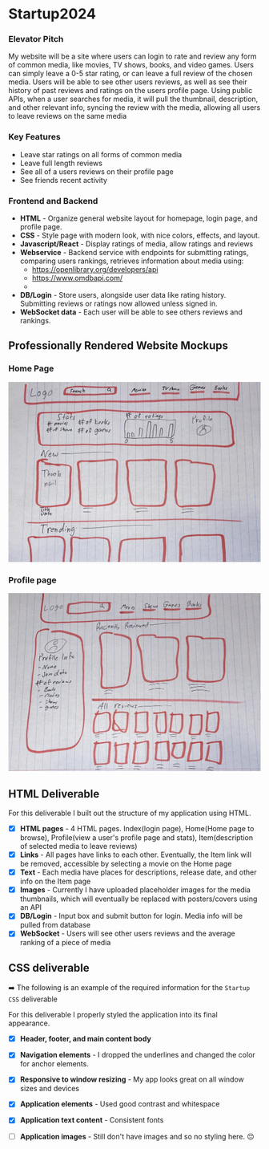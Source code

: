 # Startup2024


### Elevator Pitch
My website will be a site where users can login to rate and review any form of common media, like movies, TV shows, books, and video games. Users can simply leave a 0-5 star rating, or can leave a full review of the chosen media. Users will be able to see other users reviews, as well as see their history of past reviews and ratings on the users profile page. Using public APIs, when a user searches for media, it will pull the thumbnail, description, and other relevant info, syncing the review with the media, allowing all users to leave reviews on the same media


### Key Features
- Leave star ratings on all forms of common media
- Leave full length reviews
- See all of a users reviews on their profile page
- See friends recent activity


### Frontend and Backend
- **HTML** - Organize general website layout for homepage, login page, and profile page.
- **CSS** - Style page with modern look, with nice colors, effects, and layout.
- **Javascript/React** - Display ratings of media, allow ratings and reviews
- **Webservice** - Backend service with endpoints for submitting ratings, comparing users rankings, retrieves information about media using:
  - https://openlibrary.org/developers/api
  - https://www.omdbapi.com/
  - 
- **DB/Login** - Store users, alongside user data like rating history. Submitting reviews or ratings now allowed unless signed in.
- **WebSocket data** - Each user will be able to see others reviews and rankings.

## Professionally Rendered Website Mockups

### Home Page
![Home Page](https://github.com/ridapr/Startup2024/blob/main/Images/Home_Page.jpg)

### Profile page
![Profile Page](https://github.com/ridapr/Startup2024/blob/main/Images/Profile_Page.jpg)

## HTML Deliverable

For this deliverable I built out the structure of my application using HTML.

- [x] **HTML pages** - 4 HTML pages. Index(login page), Home(Home page to browse), Profile(view a user's profile page and stats), Item(description of selected media to leave reviews)
- [x] **Links** - All pages have links to each other. Eventually, the Item link will be removed, accessible by selecting a movie on the Home page
- [x] **Text** - Each media have places for descriptions, release date, and other info on the Item page
- [x] **Images** - Currently I have uploaded placeholder images for the media thumbnails, which will eventually be replaced with posters/covers using an API
- [x] **DB/Login** - Input box and submit button for login. Media info will be pulled from database
- [x] **WebSocket** - Users will see other users reviews and the average ranking of a piece of media

## CSS deliverable

➡️ The following is an example of the required information for the `Startup CSS` deliverable

For this deliverable I properly styled the application into its final appearance.

- [x] **Header, footer, and main content body**
- [x] **Navigation elements** - I dropped the underlines and changed the color for anchor elements.
- [x] **Responsive to window resizing** - My app looks great on all window sizes and devices
- [x] **Application elements** - Used good contrast and whitespace
- [x] **Application text content** - Consistent fonts
- [ ] **Application images** - Still don't have images and so no styling here. 😔


